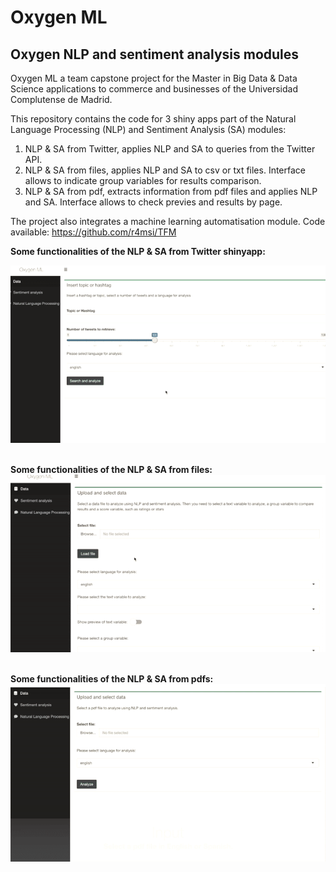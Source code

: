 # Oxygen ML
## Oxygen NLP and sentiment analysis modules
Oxygen ML a team capstone project for the Master in Big Data & Data Science applications to commerce and businesses of the Universidad Complutense de Madrid.

This repository contains the code for 3 shiny apps part of the Natural Language Processing (NLP) and Sentiment Analysis (SA) modules:

1. NLP & SA from Twitter, applies NLP and SA to queries from the Twitter API.
2. NLP & SA from files, applies NLP and SA to csv or txt files. Interface allows to indicate group variables for results comparison.
3. NLP & SA from pdf, extracts information from pdf files and applies NLP and SA. Interface allows to check previes and results by page.

The project also integrates a machine learning automatisation module. Code available: https://github.com/r4msi/TFM

**Some functionalities of the NLP & SA from Twitter shinyapp:**
<br>

![](https://github.com/juancizurietaj/Oxygen/blob/master/Images/Twitter_NLP_SA.gif)
<br>
<br>

**Some functionalities of the NLP & SA from files:**
<br>
![](https://github.com/juancizurietaj/Oxygen/blob/master/Images/Files_NLP_SA.gif)
<br>
<br>

**Some functionalities of the NLP & SA from pdfs:**
<br>
![](https://github.com/juancizurietaj/Oxygen/blob/master/Images/PDF_NLP_SA.gif)
<br>
<br>
